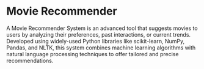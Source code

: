 # Movie Recommender
A Movie Recommender System is an advanced tool that suggests movies to users by analyzing their preferences, past interactions, or current trends. Developed using widely-used Python libraries like scikit-learn, NumPy, Pandas, and NLTK, this system combines machine learning algorithms with natural language processing techniques to offer tailored and precise recommendations.
